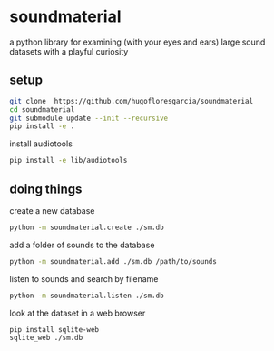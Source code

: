 # soundmaterial
a python library for examining (with your eyes and ears) large sound datasets with a playful curiosity 

## setup
```bash
git clone  https://github.com/hugofloresgarcia/soundmaterial
cd soundmaterial
git submodule update --init --recursive
pip install -e .
```

install audiotools
```bash
pip install -e lib/audiotools
```

## doing things

create a new database
```bash
python -m soundmaterial.create ./sm.db
```

add a folder of sounds to the database
```bash
python -m soundmaterial.add ./sm.db /path/to/sounds
```

listen to sounds and search by filename
```bash
python -m soundmaterial.listen ./sm.db
```

look at the dataset in a web browser
```
pip install sqlite-web
sqlite_web ./sm.db
```

